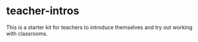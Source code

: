 # teacher-intros
This is a starter kit for teachers to introduce themselves and try out working with classrooms.
